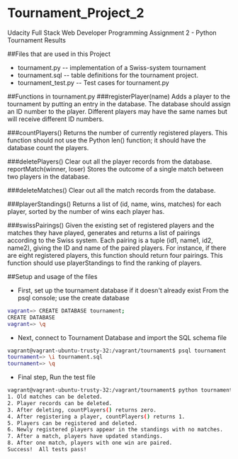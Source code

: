# Tournament_Project_2
Udacity Full Stack Web Developer Programming Assignment 2 - Python Tournament Results

##Files that are used in this Project
* tournament.py -- implementation of a Swiss-system tournament
* tournament.sql -- table definitions for the tournament project.
* tournament_test.py -- Test cases for tournament.py

##Functions in tournament.py
###registerPlayer(name)
Adds a player to the tournament by putting an entry in the database. The database should assign an ID number to the player. Different players may have the same names but will receive different ID numbers.

###countPlayers()
Returns the number of currently registered players. This function should not use the Python len() function; it should have the database count the players.

###deletePlayers()
Clear out all the player records from the database.
reportMatch(winner, loser)
Stores the outcome of a single match between two players in the database.

###deleteMatches()
Clear out all the match records from the database.

###playerStandings()
Returns a list of (id, name, wins, matches) for each player, sorted by the number of wins each player has.

###swissPairings()
Given the existing set of registered players and the matches they have played, generates and returns a list of pairings according to the Swiss system. Each pairing is a tuple (id1, name1, id2, name2), giving the ID and name of the paired players. For instance, if there are eight registered players, this function should return four pairings. This function should use playerStandings to find the ranking of players.

##Setup and usage of the files
* First, set up the tournament database if it doesn't already exist
From the psql console; use the create database
```bash
vagrant=> CREATE DATABASE tournament;
CREATE DATABASE
vagrant=> \q
```
* Next, connect to Tournament Database and import the SQL schema file
```bash
vagrant@vagrant-ubuntu-trusty-32:/vagrant/tournament$ psql tournament
tournament=> \i tournament.sql 
tournament=> \q
```
* Final step, Run the test file
```bash
vagrant@vagrant-ubuntu-trusty-32:/vagrant/tournament$ python tournament_test.py 
1. Old matches can be deleted.
2. Player records can be deleted.
3. After deleting, countPlayers() returns zero.
4. After registering a player, countPlayers() returns 1.
5. Players can be registered and deleted.
6. Newly registered players appear in the standings with no matches.
7. After a match, players have updated standings.
8. After one match, players with one win are paired.
Success!  All tests pass!
```
